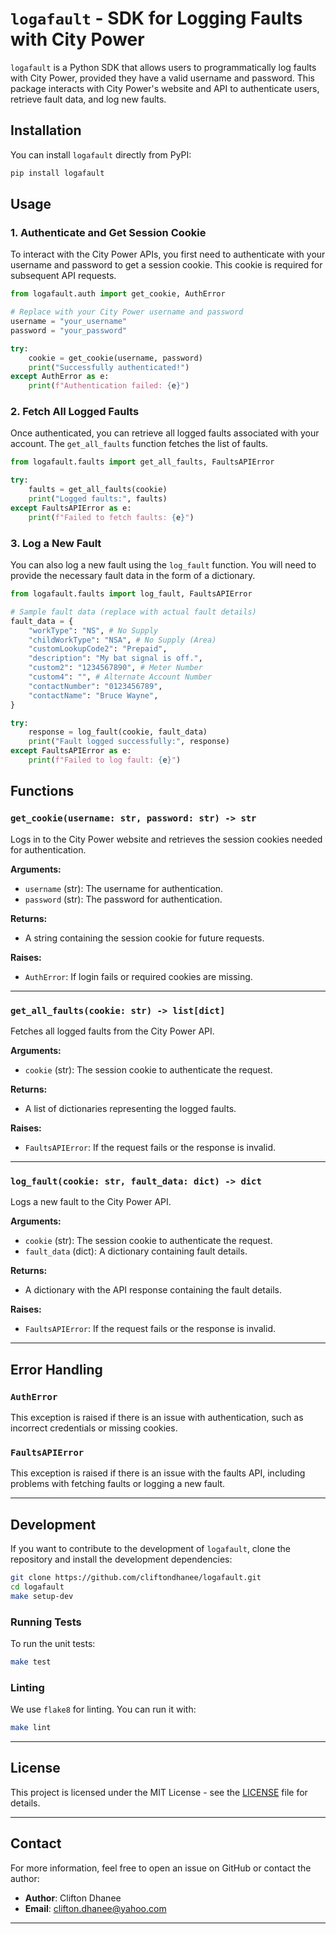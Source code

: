 # `logafault` - SDK for Logging Faults with City Power

`logafault` is a Python SDK that allows users to programmatically log faults with City Power, provided they have a valid username and password. This package interacts with City Power's website and API to authenticate users, retrieve fault data, and log new faults.

## Installation

You can install `logafault` directly from PyPI:

```bash
pip install logafault
```

## Usage

### 1. Authenticate and Get Session Cookie

To interact with the City Power APIs, you first need to authenticate with your username and password to get a session cookie. This cookie is required for subsequent API requests.

```python
from logafault.auth import get_cookie, AuthError

# Replace with your City Power username and password
username = "your_username"
password = "your_password"

try:
    cookie = get_cookie(username, password)
    print("Successfully authenticated!")
except AuthError as e:
    print(f"Authentication failed: {e}")
```

### 2. Fetch All Logged Faults

Once authenticated, you can retrieve all logged faults associated with your account. The `get_all_faults` function fetches the list of faults.

```python
from logafault.faults import get_all_faults, FaultsAPIError

try:
    faults = get_all_faults(cookie)
    print("Logged faults:", faults)
except FaultsAPIError as e:
    print(f"Failed to fetch faults: {e}")
```

### 3. Log a New Fault

You can also log a new fault using the `log_fault` function. You will need to provide the necessary fault data in the form of a dictionary.

```python
from logafault.faults import log_fault, FaultsAPIError

# Sample fault data (replace with actual fault details)
fault_data = {
    "workType": "NS", # No Supply
    "childWorkType": "NSA", # No Supply (Area)
    "customLookupCode2": "Prepaid",
    "description": "My bat signal is off.",
    "custom2": "1234567890", # Meter Number
    "custom4": "", # Alternate Account Number
    "contactNumber": "0123456789",
    "contactName": "Bruce Wayne",
}

try:
    response = log_fault(cookie, fault_data)
    print("Fault logged successfully:", response)
except FaultsAPIError as e:
    print(f"Failed to log fault: {e}")
```

## Functions

### `get_cookie(username: str, password: str) -> str`
Logs in to the City Power website and retrieves the session cookies needed for authentication.

**Arguments:**
- `username` (str): The username for authentication.
- `password` (str): The password for authentication.

**Returns:**
- A string containing the session cookie for future requests.

**Raises:**
- `AuthError`: If login fails or required cookies are missing.

---

### `get_all_faults(cookie: str) -> list[dict]`
Fetches all logged faults from the City Power API.

**Arguments:**
- `cookie` (str): The session cookie to authenticate the request.

**Returns:**
- A list of dictionaries representing the logged faults.

**Raises:**
- `FaultsAPIError`: If the request fails or the response is invalid.

---

### `log_fault(cookie: str, fault_data: dict) -> dict`
Logs a new fault to the City Power API.

**Arguments:**
- `cookie` (str): The session cookie to authenticate the request.
- `fault_data` (dict): A dictionary containing fault details.

**Returns:**
- A dictionary with the API response containing the fault details.

**Raises:**
- `FaultsAPIError`: If the request fails or the response is invalid.

---

## Error Handling

### `AuthError`
This exception is raised if there is an issue with authentication, such as incorrect credentials or missing cookies.

### `FaultsAPIError`
This exception is raised if there is an issue with the faults API, including problems with fetching faults or logging a new fault.

---

## Development

If you want to contribute to the development of `logafault`, clone the repository and install the development dependencies:

```bash
git clone https://github.com/cliftondhanee/logafault.git
cd logafault
make setup-dev
```

### Running Tests

To run the unit tests:

```bash
make test
```

### Linting

We use `flake8` for linting. You can run it with:

```bash
make lint
```

---

## License

This project is licensed under the MIT License - see the [LICENSE](LICENSE) file for details.

---

## Contact

For more information, feel free to open an issue on GitHub or contact the author:

- **Author**: Clifton Dhanee
- **Email**: clifton.dhanee@yahoo.com

---
